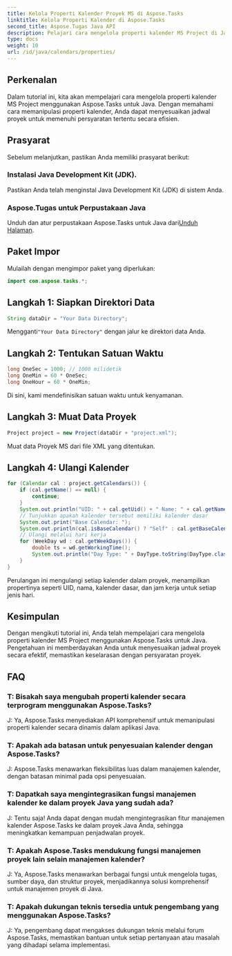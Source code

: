 ```yaml
---
title: Kelola Properti Kalender Proyek MS di Aspose.Tasks
linktitle: Kelola Properti Kalender di Aspose.Tasks
second_title: Aspose.Tugas Java API
description: Pelajari cara mengelola properti kalender MS Project di Java menggunakan Aspose.Tasks. Ini memberikan panduan langkah demi langkah untuk kalender dalam aplikasi Java Anda.
type: docs
weight: 10
url: /id/java/calendars/properties/
---
```

## Perkenalan
Dalam tutorial ini, kita akan mempelajari cara mengelola properti kalender MS Project menggunakan Aspose.Tasks untuk Java. Dengan memahami cara memanipulasi properti kalender, Anda dapat menyesuaikan jadwal proyek untuk memenuhi persyaratan tertentu secara efisien.
## Prasyarat
Sebelum melanjutkan, pastikan Anda memiliki prasyarat berikut:
### Instalasi Java Development Kit (JDK).
Pastikan Anda telah menginstal Java Development Kit (JDK) di sistem Anda.
### Aspose.Tugas untuk Perpustakaan Java
 Unduh dan atur perpustakaan Aspose.Tasks untuk Java dari[Unduh Halaman](https://releases.aspose.com/tasks/java/).

## Paket Impor
Mulailah dengan mengimpor paket yang diperlukan:
```java
import com.aspose.tasks.*;
```

## Langkah 1: Siapkan Direktori Data
```java
String dataDir = "Your Data Directory";
```
 Mengganti`"Your Data Directory"` dengan jalur ke direktori data Anda.
## Langkah 2: Tentukan Satuan Waktu
```java
long OneSec = 1000; // 1000 milidetik
long OneMin = 60 * OneSec;
long OneHour = 60 * OneMin;
```
Di sini, kami mendefinisikan satuan waktu untuk kenyamanan.
## Langkah 3: Muat Data Proyek
```java
Project project = new Project(dataDir + "project.xml");
```
Muat data Proyek MS dari file XML yang ditentukan.
## Langkah 4: Ulangi Kalender
```java
for (Calendar cal : project.getCalendars()) {
    if (cal.getName() == null) {
        continue;
    }
    System.out.println("UID: " + cal.getUid() + " Name: " + cal.getName());
    // Tunjukkan apakah kalender tersebut memiliki kalender dasar
    System.out.print("Base Calendar: ");
    System.out.println(cal.isBaseCalendar() ? "Self" : cal.getBaseCalendar().getName());
    // Ulangi melalui hari kerja
    for (WeekDay wd : cal.getWeekDays()) {
        double ts = wd.getWorkingTime();
        System.out.println("Day Type: " + DayType.toString(DayType.class, wd.getDayType()) + " Hours: " + ts / OneHour);
    }
}
```
Perulangan ini mengulangi setiap kalender dalam proyek, menampilkan propertinya seperti UID, nama, kalender dasar, dan jam kerja untuk setiap jenis hari.

## Kesimpulan
Dengan mengikuti tutorial ini, Anda telah mempelajari cara mengelola properti kalender MS Project menggunakan Aspose.Tasks untuk Java. Pengetahuan ini memberdayakan Anda untuk menyesuaikan jadwal proyek secara efektif, memastikan keselarasan dengan persyaratan proyek.
## FAQ
### T: Bisakah saya mengubah properti kalender secara terprogram menggunakan Aspose.Tasks?
J: Ya, Aspose.Tasks menyediakan API komprehensif untuk memanipulasi properti kalender secara dinamis dalam aplikasi Java.
### T: Apakah ada batasan untuk penyesuaian kalender dengan Aspose.Tasks?
J: Aspose.Tasks menawarkan fleksibilitas luas dalam manajemen kalender, dengan batasan minimal pada opsi penyesuaian.
### T: Dapatkah saya mengintegrasikan fungsi manajemen kalender ke dalam proyek Java yang sudah ada?
J: Tentu saja! Anda dapat dengan mudah mengintegrasikan fitur manajemen kalender Aspose.Tasks ke dalam proyek Java Anda, sehingga meningkatkan kemampuan penjadwalan proyek.
### T: Apakah Aspose.Tasks mendukung fungsi manajemen proyek lain selain manajemen kalender?
J: Ya, Aspose.Tasks menawarkan berbagai fungsi untuk mengelola tugas, sumber daya, dan struktur proyek, menjadikannya solusi komprehensif untuk manajemen proyek di Java.
### T: Apakah dukungan teknis tersedia untuk pengembang yang menggunakan Aspose.Tasks?
J: Ya, pengembang dapat mengakses dukungan teknis melalui forum Aspose.Tasks, memastikan bantuan untuk setiap pertanyaan atau masalah yang dihadapi selama implementasi.